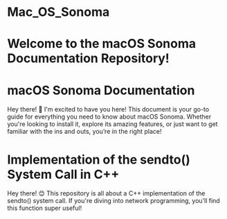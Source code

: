 # Mac_OS_Sonoma
# Welcome to the macOS Sonoma Documentation Repository!
#                                         macOS Sonoma Documentation
Hey there! 👋 I'm excited to have you here! This document is your go-to guide for everything you need to know about macOS Sonoma. Whether you're looking to install it, explore its amazing features, or just want to get familiar with the ins and outs, you’re in the right place!
#                         Implementation of the sendto() System Call in C++
Hey there! 😊 This repository is all about a C++ implementation of the sendto() system call. If you're diving into network programming, you’ll find this function super useful!
          

